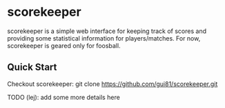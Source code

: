 # scorekeeper

scorekeeper is a simple web interface for keeping track of scores and providing
some statistical information for players/matches.  For now, scorekeeper is
geared only for foosball.

## Quick Start

Checkout scorekeeper:
    git clone https://github.com/gui81/scorekeeper.git

TODO (lej): add some more details here
